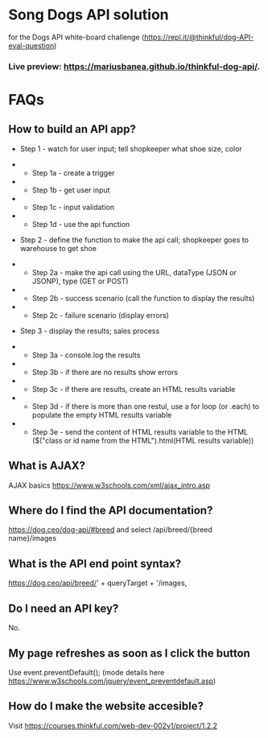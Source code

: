 # Song Dogs API solution

for the Dogs API white-board challenge (https://repl.it/@thinkful/dog-API-eval-question)

### Live preview: https://mariusbanea.github.io/thinkful-dog-api/.

# FAQs


## How to build an API app?

* Step 1 - watch for user input; tell shopkeeper what shoe size, color
* - Step 1a - create a trigger
* - Step 1b - get user input
* - Step 1c - input validation
* - Step 1d - use the api function


* Step 2 - define the function to make the api call; shopkeeper goes to warehouse to get shoe
* - Step 2a - make the api call using the URL, dataType (JSON or JSONP), type (GET or POST)
* - Step 2b - success scenario (call the function to display the results)
* - Step 2c - failure scenario (display errors)


* Step 3 - display the results; sales process
* - Step 3a - console.log the results
* - Step 3b - if there are no results show errors
* - Step 3c - if there are results, create an HTML results variable
* - Step 3d - if there is more than one restul, use a for loop (or .each) to populate the empty HTML results variable
* - Step 3e - send the content of HTML results variable to the HTML ($("class or id name from the HTML").html(HTML results variable))

## What is AJAX?

AJAX basics https://www.w3schools.com/xml/ajax_intro.asp

## Where do I find the API documentation?

https://dog.ceo/dog-api/#breed and select /api/breed/{breed name}/images


## What is the API end point syntax?

https://dog.ceo/api/breed/' + queryTarget + '/images,

## Do I need an API key?

No.

## My page refreshes as soon as I click the button

Use event.preventDefault(); (mode details here https://www.w3schools.com/jquery/event_preventdefault.asp)

## How do I make the website accesible?

Visit https://courses.thinkful.com/web-dev-002v1/project/1.2.2
